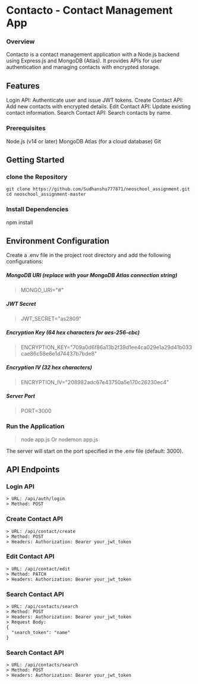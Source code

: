 # Contacto - Contact Management App
### Overview
Contacto is a contact management application with a Node.js backend using Express.js and MongoDB (Atlas). It provides APIs for user authentication and managing contacts with encrypted storage.

## Features
Login API: Authenticate user and issue JWT tokens.
Create Contact API: Add new contacts with encrypted details.
Edit Contact API: Update existing contact information.
Search Contact API: Search contacts by name.

### Prerequisites
Node.js (v14 or later)
MongoDB Atlas (for a cloud database)
Git

## Getting Started
### clone the Repository
```
git clone https://github.com/Sudhanshu777871/neoschool_assignment.git
cd neoschool_assignment-master
```

### Install Dependencies
npm install

## Environment Configuration
Create a .env file in the project root directory and add the following configurations:
##### MongoDB URI (replace with your MongoDB Atlas connection string)
> MONGO_URI="#"

##### JWT Secret
> JWT_SECRET="as2809"

##### Encryption Key (64 hex characters for aes-256-cbc)
> ENCRYPTION_KEY="709a0d6f86a13b2f39d1ee4ca029e1a29d41b033cae86c58e6e1d74437b7bde8"

##### Encryption IV (32 hex characters)
> ENCRYPTION_IV="208982adc67e43750a5e170c26230ec4"

##### Server Port
> PORT=3000

### Run the Application
> node app.js Or nodemon app.js

The server will start on the port specified in the .env file (default: 3000).

## API Endpoints

###  Login API
```
> URL: /api/auth/login
> Method: POST
```

### Create Contact API
```
> URL: /api/contact/create
> Method: POST
> Headers: Authorization: Bearer your_jwt_token
```

### Edit Contact API
```
> URL: /api/contact/edit
> Method: PATCH
> Headers: Authorization: Bearer your_jwt_token
```

### Search Contact API
```
> URL: /api/contacts/search
> Method: POST
> Headers: Authorization: Bearer your_jwt_token
> Request Body:
{
  "search_token": "name"
}

```

### Search Contact API
```
> URL: /api/contacts/search
> Method: POST
> Headers: Authorization: Bearer your_jwt_token
```
